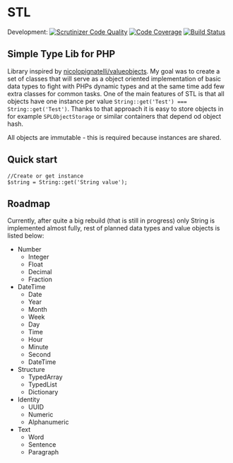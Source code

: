 STL
===
Development: [![Scrutinizer Code Quality](https://scrutinizer-ci.com/g/AGmakonts/STL/badges/quality-score.png?b=development)](https://scrutinizer-ci.com/g/AGmakonts/STL/?branch=development) [![Code Coverage](https://scrutinizer-ci.com/g/AGmakonts/STL/badges/coverage.png?b=development)](https://scrutinizer-ci.com/g/AGmakonts/STL/?branch=development) [![Build Status](https://scrutinizer-ci.com/g/AGmakonts/STL/badges/build.png?b=development)](https://scrutinizer-ci.com/g/AGmakonts/STL/build-status/development)

Simple Type Lib for PHP
-----------------------

Library inspired by [nicolopignatelli/valueobjects](https://github.com/nicolopignatelli/valueobjects/blob/master/src/ValueObjects/Null/Null.php). My goal was to create
a set of classes that will serve as a object oriented implementation of basic data types to fight with PHPs dynamic types and at the same time add few extra classes for
common tasks. One of the main features of STL is that all objects have one instance per value `String::get('Test') === String::get('Test')`. Thanks to that approach
it is easy to store objects in for example `SPLObjectStorage` or similar containers that depend od object hash.

All objects are immutable - this is required because instances are shared.


Quick start
-----------

    //Create or get instance
    $string = String::get('String value');
    


Roadmap
-------

Currently, after quite a big rebuild (that is still in progress) only String is implemented almost fully, rest of planned data types and value objects is listed below:

- Number
    + Integer
    + Float
    + Decimal
    + Fraction
- DateTime
    + Date
    + Year
    + Month
    + Week
    + Day
    + Time
    + Hour
    + Minute
    + Second
    + DateTime
- Structure
    + TypedArray
    + TypedList
    + Dictionary
- Identity
    + UUID
    + Numeric
    + Alphanumeric
- Text
    + Word
    + Sentence
    + Paragraph

